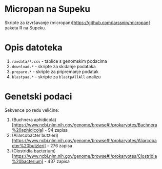 # Micropan na Supeku

  Skripte za izvršavanje (micropan)[https://github.com/larssnip/micropan] paketa R na Supeku.

# Opis datoteka

  1. `rawdata/*.csv` - tablice s genomskim podacima
  1. `download.*` - skripte za skidanje podataka
  1. `prepare.*` - skripte za pripremanje podatak
  1. `blastpaa.*` - skripte za `blastpAllAll` analizu

# Genetski podaci

  Sekvence po redu veličine:

  1. (Buchnera aphidicola)[https://www.ncbi.nlm.nih.gov/genome/browse#!/prokaryotes/Buchnera%20aphidicola] - 94 zapisa
  1. (Aliarcobacter butzleri)[https://www.ncbi.nlm.nih.gov/genome/browse#!/prokaryotes/Aliarcobacter%20butzleri] - 276 zapisa
  1. (Clostridia bacterium)[https://www.ncbi.nlm.nih.gov/genome/browse#!/prokaryotes/Clostridia%20bacterium] - 437 zapisa
